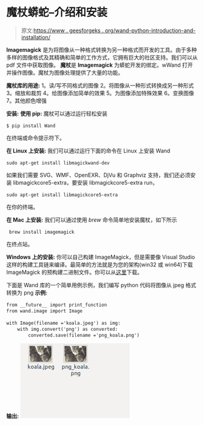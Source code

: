# 魔杖蟒蛇–介绍和安装

> 原文:[https://www . geesforgeks . org/wand-python-introduction-and-installation/](https://www.geeksforgeeks.org/wand-python-introduction-and-installation/)

**Imagemagick** 是为将图像从一种格式转换为另一种格式而开发的工具。由于多种多样的图像格式及其精确和简单的工作方式，它拥有巨大的社区支持。我们可以从 pdf 文件中获取图像。
**魔杖**是 **Imagemagick** 为蟒蛇开发的绑定。wWand 打开并操作图像。魔杖为图像处理提供了大量的功能。

**魔杖库的用途:**
1。读/写不同格式的图像
2。将图像从一种形式转换成另一种形式
3。缩放和裁剪
4。给图像添加简单的效果
5。为图像添加特殊效果
6。变换图像
7。其他颜色增强

**安装:**
**使用 pip:**
魔杖可以通过运行轻松安装

```
$ pip install Wand
```

在终端或命令提示符下。

**在 Linux 上安装:**
我们可以通过运行下面的命令在 Linux 上安装 Wand

```
sudo apt-get install libmagickwand-dev
```

如果我们需要 SVG、WMF、OpenEXR、DjVu 和 Graphviz 支持，我们还必须安装 libmagickcore5-extra，要安装 libmagickcore5-extra run，

```
sudo apt-get install libmagickcore5-extra
```

在你的终端。

**在 Mac 上安装:**
我们可以通过使用 *brew* 命令简单地安装魔杖，如下所示

```
 brew install imagemagick
```

在终点站。

**Windows 上的安装:**
你可以自己构建 ImageMagick，但是需要像 Visual Studio 这样的构建工具链来编译。最简单的方法就是为您的架构(win32 或 win64)下载 ImageMagick 的预构建二进制文件。你可以从[这里](https://imagemagick.org/script/download.php#windows)下载。

下面是 Wand 库的一个简单用例示例，我们编写 python 代码将图像从 jpeg 格式转换为 png
**示例:**

```
from __future__ import print_function
from wand.image import Image

with Image(filename ='koala.jpeg') as img:
    with img.convert('png') as converted:
        converted.save(filename ='png_koala.png')
```

**输出:**
![](img/22c34cf95133b2c3773e6f99addd713f.png)